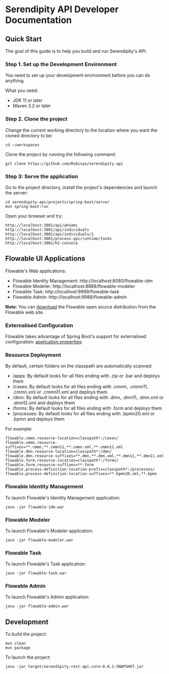 # Serendipity API Developer Documentation

## Quick Start

The goal of this guide is to help you build and run Serendipity's API.

### Step 1. Set up the Development Environment 

You need to set up your development environment before you can do anything.

What you need:

* JDK 11 or later
* Maven 3.2 or later

### Step 2. Clone the project 

Change the current working directory to the location where you want the cloned directory to be:

```
cd ~/workspaces
```

Clone the project by running the following command:

```
git clone https://github.com/Robinyo/serendipity-api
```

### Step 3: Serve the application 

Go to the project directory, install the project's dependencies and launch the server:

```
cd serendipity-api/projects/spring-boot/server
mvn spring-boot:run
```

Open your browser and try:

```
http://localhost:3001/api/whoami
http://localhost:3001/api/individuals
http://localhost:3001/api/individuals/1
http://localhost:3001/process-api/runtime/tasks
http://localhost:3001/h2-console
```

## Flowable UI Applications

Flowable's Web applications:

- Flowable Identity Management: http://localhost:8080/flowable-idm
- Flowable Modeler: http://localhost:8888/flowable-modeler
- Flowable Task: http://localhost:9999/flowable-task
- Flowable Admin: http://localhost:9988/flowable-admin

**Note:** You can [download](https://flowable.com/open-source/downloads/) the Flowable open source distribution from the Flowable web site.

### Externalised Configuration

Flowable takes advantage of Spring Boot's support for externalised configuration: 
[application.properties](https://github.com/Robinyo/serendipity-api/blob/master/projects/spring-boot/server/flowable/wars/application.properties):

### Resource Deployment

By default, certain folders on the classpath are automatically scanned:

- /apps: By default looks for all files ending with .zip or .bar and deploys them
- /cases: By default looks for all files ending with .cmmn, .cmmn11, .cmmn.xml or .cmmn11.xml and deploys them
- /dmn: By default looks for all files ending with .dmn, .dmn11, .dmn.xml or .dmn12.xml and deploys them
- /forms: By default looks for all files ending with .form and deploys them
- /processes: By default looks for all files ending with .bpmn20.xml or .bpmn and deploys them

For example:

```
flowable.cmmn.resource-location=classpath*:/cases/
flowable.cmmn.resource-suffixes=**.cmmn,**.cmmn11,**.cmmn.xml,**.cmmn11.xml
flowable.dmn.resource-location=classpath*:/dmn/
flowable.dmn.resource-suffixes=**.dmn,**.dmn.xml,**.dmn11,**.dmn11.xml
flowable.form.resource-location=classpath*:/forms/
flowable.form.resource-suffixes=**.form
flowable.process-definition-location-prefix=classpath*:/processes/
flowable.process-definition-location-suffixes=**.bpmn20.xml,**.bpmn
```

### Flowable Identity Management

To launch Flowable's Identity Management application:

```
java -jar flowable-idm.war
```

### Flowable Modeler

To launch Flowable's Modeler application:

```
java -jar flowable-modeler.war
```

### Flowable Task

To launch Flowable's Task application:

```
java -jar flowable-task.war
```

### Flowable Admin

To launch Flowable's Admin application:

```
java -jar flowable-admin.war
```

## Development

To build the project:

```
mvn clean
mvn package
```
       
To launch the project:

```
java -jar target/serendipity-rest-api-core-0.0.1-SNAPSHOT.jar
```
